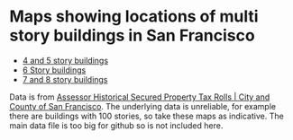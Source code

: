 # Maps showing locations of multi story buildings in San Francisco

* [4 and 5 story buildings](https://www.google.com/maps/d/edit?mid=19150mG-8_M2njOpP8XZSq1PJS0v845Nq)
* [6 Story buildings](https://www.google.com/maps/d/edit?mid=1a5nOJOPgL7DMueeXjA1Z0ageZWmxAEvR&ll=37.76171745127234%2C-122.43963300000001&z=13)
* [7 and 8 story buildings](https://www.google.com/maps/d/edit?mid=1xV49hrrBk-BAXoQqK1FnbP0fKDiEPEK9&ll=37.76004551879272%2C-122.4396974&z=13)

Data is from  [Assessor Historical Secured Property Tax Rolls | City and County of San Francisco](https://data.sfgov.org/Housing-and-Buildings/Assessor-Historical-Secured-Property-Tax-Rolls/wv5m-vpq2).
The underlying data is unreliable, for example there are buildings with 100 stories, so take these maps as indicative. The main data file is too big for github so is not included here.


